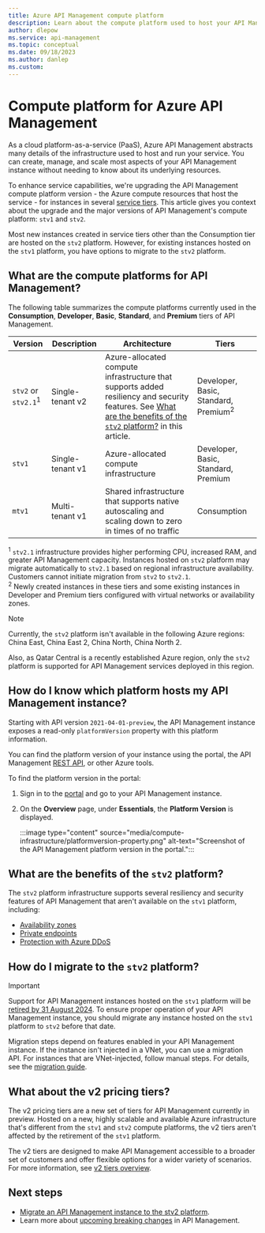 ```yaml
---
title: Azure API Management compute platform
description: Learn about the compute platform used to host your API Management service instance. Instances in the dedicated service tiers of API Management are hosted on the stv1 or stv2 compute platform.
author: dlepow
ms.service: api-management
ms.topic: conceptual
ms.date: 09/18/2023
ms.author: danlep
ms.custom:
---
```


# Compute platform for Azure API Management

As a cloud platform-as-a-service (PaaS), Azure API Management abstracts many details of the infrastructure used to host and run your service. You can create, manage, and scale most aspects of your API Management instance without needing to know about its underlying resources.

To enhance service capabilities, we're upgrading the API Management compute platform version - the Azure compute resources that host the service - for instances in several [service tiers](api-management-features.md). This article gives you context about the upgrade and the major versions of API Management's compute platform: `stv1` and `stv2`.

Most new instances created in service tiers other than the Consumption tier are hosted on the `stv2` platform. However, for existing instances hosted on the `stv1` platform, you have options to migrate to the `stv2` platform.

## What are the compute platforms for API Management?

The following table summarizes the compute platforms currently used in the **Consumption**, **Developer**, **Basic**, **Standard**, and **Premium** tiers of API Management.  

| Version | Description | Architecture | Tiers |
| -------| ----------| ----------- | ---- |
| `stv2` or `stv2.1`<sup>1</sup>| Single-tenant v2 | Azure-allocated compute infrastructure that supports added resiliency and security features. See [What are the benefits of the `stv2` platform?](#what-are-the-benefits-of-the-stv2-platform) in this article. | Developer, Basic, Standard, Premium<sup>2</sup> |
| `stv1` |  Single-tenant v1 | Azure-allocated compute infrastructure |  Developer, Basic, Standard, Premium |
| `mtv1` | Multi-tenant v1 |  Shared infrastructure that supports native autoscaling and scaling down to zero in times of no traffic |  Consumption |

<sup>1</sup> `stv2.1` infrastructure provides higher performing CPU, increased RAM, and greater API Management capacity. Instances hosted on `stv2` platform may migrate automatically to `stv2.1` based on regional infrastructure availability. Customers cannot initiate migration from `stv2` to `stv2.1`.<br/>
<sup>2</sup> Newly created instances in these tiers and some existing instances in Developer and Premium tiers configured with virtual networks or availability zones.

> [!NOTE]
> Currently, the `stv2` platform isn't available in the following Azure regions: China East, China East 2, China North, China North 2.
> 
> Also, as Qatar Central is a recently established Azure region, only the `stv2` platform is supported for API Management services deployed in this region.

## How do I know which platform hosts my API Management instance?

Starting with API version `2021-04-01-preview`, the API Management instance exposes a read-only `platformVersion` property with this platform information. 

You can find the platform version of your instance using the portal, the API Management [REST API](/rest/api/apimanagement/current-ga/api-management-service/get), or other Azure tools.

To find the platform version in the portal:

1. Sign in to the [portal](https://portal.azure.com) and go to your API Management instance.
1. On the **Overview** page, under **Essentials**, the **Platform Version** is displayed.

    :::image type="content" source="media/compute-infrastructure/platformversion-property.png" alt-text="Screenshot of the API Management platform version in the portal.":::

## What are the benefits of the `stv2` platform?

The `stv2` platform infrastructure supports several resiliency and security features of API Management that aren't available on the `stv1` platform, including:

* [Availability zones](zone-redundancy.md)
* [Private endpoints](private-endpoint.md)
* [Protection with Azure DDoS](protect-with-ddos-protection.md)


## How do I migrate to the `stv2` platform? 

> [!IMPORTANT]
> Support for API Management instances hosted on the `stv1` platform will be [retired by 31 August 2024](breaking-changes/stv1-platform-retirement-august-2024.md). To ensure proper operation of your API Management instance, you should migrate any instance hosted on the `stv1` platform to `stv2` before that date.

Migration steps depend on features enabled in your API Management instance. If the instance isn't injected in a VNet, you can use a migration API. For instances that are VNet-injected, follow manual steps. For details, see the [migration guide](migrate-stv1-to-stv2.md).

## What about the v2 pricing tiers?

The v2 pricing tiers are a new set of tiers for API Management currently in preview. Hosted on a new, highly scalable and available Azure infrastructure that's different from the `stv1` and `stv2` compute platforms, the v2 tiers aren't affected by the retirement of the `stv1` platform.

The v2 tiers are designed to make API Management accessible to a broader set of customers and offer flexible options for a wider variety of scenarios. For more information, see [v2 tiers overview](v2-service-tiers-overview.md).

## Next steps

* [Migrate an API Management instance to the stv2 platform](migrate-stv1-to-stv2.md).
* Learn more about [upcoming breaking changes](breaking-changes/overview.md) in API Management.

